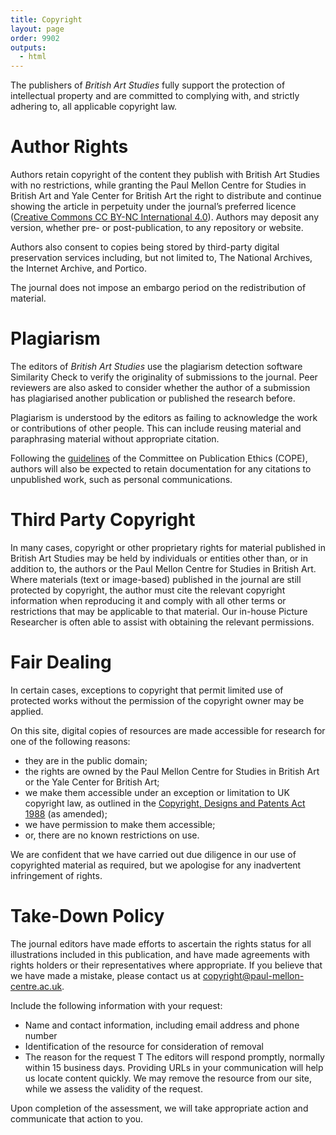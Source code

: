 ```yaml
---
title: Copyright
layout: page
order: 9902
outputs:
  - html
---
```


The publishers of _British Art Studies_ fully support the protection of intellectual property and are committed to complying with, and strictly adhering to, all applicable copyright law.

# Author Rights

Authors retain copyright of the content they publish with British Art Studies with no restrictions, while granting the Paul Mellon Centre for Studies in British Art and Yale Center for British Art the right to distribute and continue showing the article in perpetuity under the journal’s preferred licence ([Creative Commons CC BY-NC International 4.0](https://creativecommons.org/licenses/by-nc/4.0/legalcode)). Authors may deposit any version, whether pre- or post-publication, to any repository or website.

Authors also consent to copies being stored by third-party digital preservation services including, but not limited to, The National Archives, the Internet Archive, and Portico.

The journal does not impose an embargo period on the redistribution of material.

# Plagiarism

The editors of _British Art Studies_ use the plagiarism detection software Similarity Check to verify the originality of submissions to the journal. Peer reviewers are also asked to consider whether the author of a submission has plagiarised another publication or published the research before.

Plagiarism is understood by the editors as failing to acknowledge the work or contributions of other people. This can include reusing material and paraphrasing material without appropriate citation.

Following the [guidelines](https://publicationethics.org/files/A_Short_Guide_to_Ethical_Editing.pdf) of the Committee on Publication Ethics (COPE), authors will also be expected to retain documentation for any citations to unpublished work, such as personal communications.

# Third Party Copyright

In many cases, copyright or other proprietary rights for material published in British Art Studies may be held by individuals or entities other than, or in addition to, the authors or the Paul Mellon Centre for Studies in British Art. Where materials (text or image-based) published in the journal are still protected by copyright, the author must cite the relevant copyright information when reproducing it and comply with all other terms or restrictions that may be applicable to that material. Our in-house Picture Researcher is often able to assist with obtaining the relevant permissions.

# Fair Dealing

In certain cases, exceptions to copyright that permit limited use of protected works without the permission of the copyright owner may be applied.

On this site, digital copies of resources are made accessible for research for one of the following reasons:

- they are in the public domain;
- the rights are owned by the Paul Mellon Centre for Studies in British Art or the Yale Center for British Art;
- we make them accessible under an exception or limitation to UK copyright law, as outlined in the [Copyright, Designs and Patents Act 1988](https://www.gov.uk/guidance/exceptions-to-copyright) (as amended);
- we have permission to make them accessible;
- or, there are no known restrictions on use.

We are confident that we have carried out due diligence in our use of copyrighted material as required, but we apologise for any inadvertent infringement of rights.

# Take-Down Policy

The journal editors have made efforts to ascertain the rights status for all illustrations included in this publication, and have made agreements with rights holders or their representatives where appropriate. If you believe that we have made a mistake, please contact us at [copyright@paul-mellon-centre.ac.uk](mailto:copyright@paul-mellon-centre.ac.uk).

Include the following information with your request:

- Name and contact information, including email address and phone number
- Identification of the resource for consideration of removal
- The reason for the request
T
The editors will respond promptly, normally within 15 business days. Providing URLs in your communication will help us locate content quickly. We may remove the resource from our site, while we assess the validity of the request.

Upon completion of the assessment, we will take appropriate action and communicate that action to you.